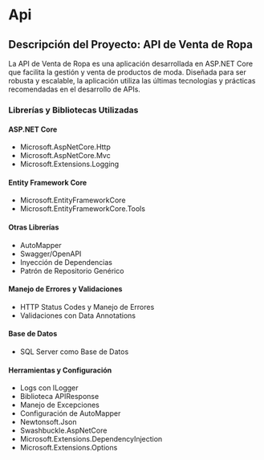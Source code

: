 # Api
## Descripción del Proyecto: API de Venta de Ropa

La API de Venta de Ropa es una aplicación desarrollada en ASP.NET Core que facilita la gestión y venta de productos de moda. Diseñada para ser robusta y escalable, la aplicación utiliza las últimas tecnologías y prácticas recomendadas en el desarrollo de APIs.

### Librerías y Bibliotecas Utilizadas

#### ASP.NET Core
- Microsoft.AspNetCore.Http
- Microsoft.AspNetCore.Mvc
- Microsoft.Extensions.Logging

#### Entity Framework Core
- Microsoft.EntityFrameworkCore
- Microsoft.EntityFrameworkCore.Tools

#### Otras Librerías
- AutoMapper
- Swagger/OpenAPI
- Inyección de Dependencias
- Patrón de Repositorio Genérico

#### Manejo de Errores y Validaciones
- HTTP Status Codes y Manejo de Errores
- Validaciones con Data Annotations

#### Base de Datos
- SQL Server como Base de Datos

#### Herramientas y Configuración
- Logs con ILogger
- Biblioteca APIResponse
- Manejo de Excepciones
- Configuración de AutoMapper
- Newtonsoft.Json
- Swashbuckle.AspNetCore
- Microsoft.Extensions.DependencyInjection
- Microsoft.Extensions.Options
